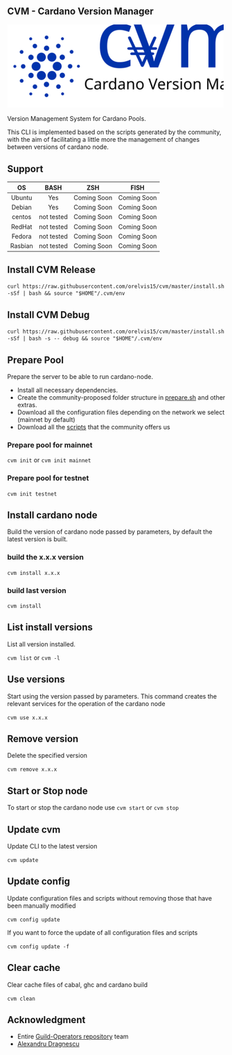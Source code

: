 ## CVM - Cardano Version Manager

<img src="https://raw.githubusercontent.com/orelvis15/cvm/add_images/images/logo_ligth.svg" width="500" />

Version Management System for Cardano Pools.

This CLI is implemented based on the scripts generated by the community, with the aim of facilitating a little more the management of changes between versions of cardano node.

## Support

|   OS    |    BASH    |     ZSH     |    FISH     |
|:-------:|:----------:|:-----------:|:-----------:|
| Ubuntu  |    Yes     | Coming Soon | Coming Soon |
| Debian  |    Yes     | Coming Soon | Coming Soon |
| centos  | not tested | Coming Soon | Coming Soon |
| RedHat  | not tested | Coming Soon | Coming Soon |
| Fedora  | not tested | Coming Soon | Coming Soon |
| Rasbian | not tested | Coming Soon | Coming Soon |

## Install CVM Release

```
curl https://raw.githubusercontent.com/orelvis15/cvm/master/install.sh -sSf | bash && source "$HOME"/.cvm/env
```

## Install CVM Debug

```
curl https://raw.githubusercontent.com/orelvis15/cvm/master/install.sh -sSf | bash -s -- debug && source "$HOME"/.cvm/env
```

## Prepare Pool

Prepare the server to be able to run cardano-node.

* Install all necessary dependencies.
* Create the community-proposed folder structure in [prepare.sh](https://github.com/cardano-community/guild-operators/blob/alpha/scripts/cnode-helper-scripts/prereqs.sh#L427) and other extras.
* Download all the configuration files depending on the network we select (mainnet by default)
* Download all the [scripts](https://github.com/cardano-community/guild-operators/tree/alpha/scripts/cnode-helper-scripts) that the community offers us

### Prepare pool for mainnet

`cvm init`
or
`cvm init mainnet`

### Prepare pool for testnet

`cvm init testnet`

## Install cardano node

Build the version of cardano node passed by parameters, by default the latest version is built.

### build the x.x.x version

`
cvm install x.x.x
`

### build last version

`
cvm install
`

## List install versions

List all version installed.

`
cvm list
`
or
`
cvm -l
`

## Use versions

Start using the version passed by parameters. 
This command creates the relevant services for the operation of the cardano node

`
cvm use x.x.x
`

## Remove version
Delete the specified version

`
cvm remove x.x.x
`

## Start or Stop node

To start or stop the cardano node use
`
cvm start
`
or
`
cvm stop
`

## Update cvm
Update CLI to the latest version

`
cvm update
`

## Update config

Update configuration files and scripts without removing those that have been manually modified

`
cvm config update
`

If you want to force the update of all configuration files and scripts

`
cvm config update -f
`

## Clear cache

Clear cache files of cabal, ghc and cardano build

`
cvm clean
`


## Acknowledgment
 - Entire [Guild-Operators repository](https://github.com/cardano-community/guild-operators/graphs/contributors) team
 - [Alexandru Dragnescu](https://www.linkedin.com/in/alexandru-dragnescu-48185483/)